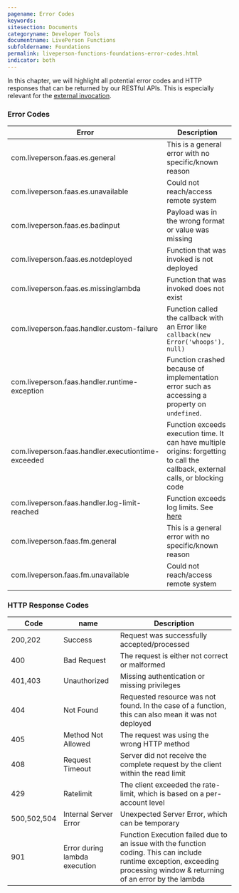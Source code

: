 ```yaml
---
pagename: Error Codes
keywords:
sitesection: Documents
categoryname: Developer Tools
documentname: LivePerson Functions
subfoldername: Foundations
permalink: liveperson-functions-foundations-error-codes.html
indicator: both
---
```


In this chapter, we will highlight all potential error codes and HTTP responses that can be returned by our RESTful APIs. This is especially relevant for the [external invocation](liveperson-functions-foundations-external-invocation.html).

### Error Codes

| Error                                                | Description                                                                                                     |
|------------------------------------------------------|-----------------------------------------------------------------------------------------------------------------|
| com.liveperson.faas.es.general                     | This is a general error with no specific/known reason                                                           |
| com.liveperson.faas.es.unavailable                 | Could not reach/access remote system                                                                            |
| com.liveperson.faas.es.badinput                    | Payload was in the wrong format or value was missing                                                            |
| com.liveperson.faas.es.notdeployed                 | Function that was invoked is not deployed                                                                       |
| com.liveperson.faas.es.missinglambda               | Function that was invoked does not exist                                                                        |
| com.liveperson.faas.handler.custom-failure         | Function called the callback with an Error like `callback(new Error('whoops'), null)`                           |
| com.liveperson.faas.handler.runtime-exception      | Function crashed because of implementation error such as accessing a property on `undefined`.                   |
| com.liveperson.faas.handler.executiontime-exceeded | Function exceeds execution time. It can have multiple origins: forgetting to call the callback, external calls, or blocking code                                                                                                                                                                     |
| com.liveperson.faas.handler.log-limit-reached      | Function exceeds log limits. See [here](liveperson-functions-getting-started-monitoring.html#limitations)        |
| com.liveperson.faas.fm.general                     | This is a general error with no specific/known reason                                                           |
| com.liveperson.faas.fm.unavailable                 | Could not reach/access remote system                                                                            |

### HTTP Response Codes

| Code          | name                                  | Description                                                                                        |
|---------------|---------------------------------------|----------------------------------------------------------------------------------------------------|
| 200,202       |   Success                             | Request was successfully accepted/processed                                                        |
| 400           |   Bad Request                         | The request is either not correct or malformed                                                     |
| 401,403       |   Unauthorized                        | Missing authentication or missing privileges                                                       |
| 404           |   Not Found                           | Requested resource was not found. In the case of a function, this can also mean it was not deployed  |
| 405           |   Method Not Allowed                  | The request was using the wrong HTTP method                                                        |
| 408           |   Request Timeout                     | Server did not receive the complete request by the client within the read limit                    |
| 429           |   Ratelimit                           | The client exceeded the rate-limit, which is based on a per-account level                          |
| 500,502,504   |   Internal Server Error               | Unexpected Server Error, which can be temporary                                                    |
| 901           |   Error during lambda execution       | Function Execution failed due to an issue with the function coding. This can include runtime exception, exceeding processing window & returning of an error by the lambda                                                                                                                          |
